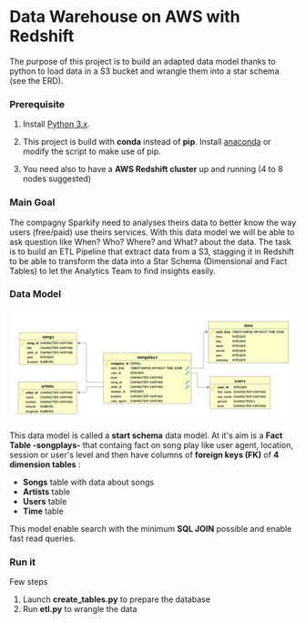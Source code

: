 # Data Warehouse on AWS with Redshift

The purpose of this project is to build an adapted data model thanks to python to load data in a S3 bucket and wrangle them into a star schema (see the ERD).

### Prerequisite

1. Install [Python 3.x](https://www.python.org/).

2. This project is build with **conda** instead of **pip**.
Install [anaconda](https://www.anaconda.com/distribution/) or modify the script to make use of pip.

3. You need also to have a **AWS Redshift cluster** up and running (4 to 8 nodes suggested)

### Main Goal
The compagny Sparkify need to analyses theirs data to better know the way users (free/paid) use theirs services.
With this data model we will be able to ask question like When? Who? Where? and What? about the data.
The task is to build an ETL Pipeline that extract data from a S3, stagging it in Redshift to be able to transform the data into a Star Schema (Dimensional and Fact Tables) to let the Analytics Team to find insights easily. 

### Data Model
![Song ERD](./Song_ERD.png)

This data model is called a **start schema** data model. At it's aim is a **Fact Table -songplays-** that containg fact on song play like user agent, location, session or user's level and then have columns of **foreign keys (FK)** of **4 dimension tables** :

* **Songs** table with data about songs
* **Artists** table
* **Users** table
* **Time** table

This model enable search with the minimum **SQL JOIN** possible and enable fast read queries.

### Run it
Few steps

1. Launch **create_tables.py** to prepare the database
2. Run **etl.py** to wrangle the data